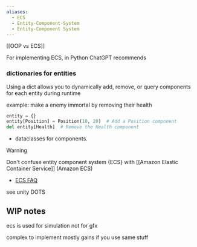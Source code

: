 ```yaml
---
aliases:
  - ECS
  - Entity-Component-System
  - Entity-Component System
---
```


[[OOP vs ECS]]

For implementing ECS, in Python ChatGPT recommends 
### dictionaries for entities
Using a dict allows you to dynamically add, remove, or query components for each entity during runtime

example: make a enemy immortal by removing their health
```python
entity = {}
entity[Position] = Position(10, 20)  # Add a Position component
del entity[Health]  # Remove the Health component
```

- dataclasses for components.



> [!warning] 
> Don't confuse entity component system {ECS} with [[Amazon Elastic Container Service]] (Amazon ECS)


- [ECS FAQ](https://github.com/SanderMertens/ecs-faq)

see unity DOTS
## WIP notes
ecs is used for simulation
not for gfx

complex to implement
mostly gains if you use same stuff

